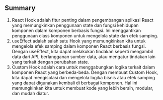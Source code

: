 ## Summary

1. React Hook adalah fitur penting dalam pengembangan aplikasi React yang memungkinkan penggunaan state dan fungsi kehidupan komponen dalam komponen berbasis fungsi. Ini menggantikan penggunaan class komponen untuk mengelola state dan efek samping.
2. useEffect adalah salah satu Hook yang memungkinkan kita untuk mengelola efek samping dalam komponen React berbasis fungsi. Dengan useEffect, kita dapat melakukan tindakan seperti mengambil data dari API, berlangganan sumber data, atau mengatur tindakan lain yang terkait dengan perubahan state.
3. Custom Hook adalah cara untuk menggabungkan logika terkait dalam komponen React yang berbeda-beda. Dengan membuat Custom Hook, kita dapat mengisolasi dan mengelola logika bisnis atau efek samping yang dapat digunakan kembali di berbagai komponen. Hal ini memungkinkan kita untuk membuat kode yang lebih bersih, modular, dan mudah diatur.
